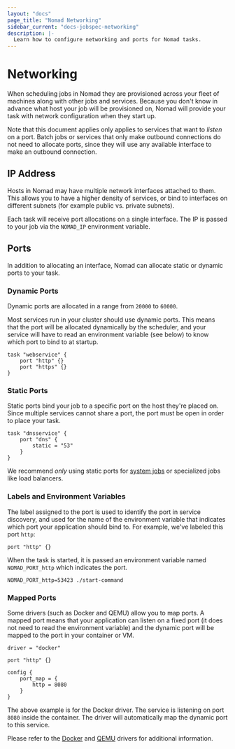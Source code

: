 ```yaml
---
layout: "docs"
page_title: "Nomad Networking"
sidebar_current: "docs-jobspec-networking"
description: |-
  Learn how to configure networking and ports for Nomad tasks.
---
```


# Networking

When scheduling jobs in Nomad they are provisioned across your fleet of
machines along with other jobs and services. Because you don't know in advance
what host your job will be provisioned on, Nomad will provide your task with
network configuration when they start up.

Note that this document applies only applies to services that want to _listen_
on a port. Batch jobs or services that only make outbound connections do not
need to allocate ports, since they will use any available interface to make an
outbound connection.

## IP Address

Hosts in Nomad may have multiple network interfaces attached to them. This
allows you to have a higher density of services, or bind to interfaces on
different subnets (for example public vs. private subnets).

Each task will receive port allocations on a single interface. The IP is passed
to your job via the `NOMAD_IP` environment variable.

## Ports

In addition to allocating an interface, Nomad can allocate static or dynamic
ports to your task.

### Dynamic Ports

Dynamic ports are allocated in a range from `20000` to `60000`.

Most services run in your cluster should use dynamic ports. This means that the
port will be allocated dynamically by the scheduler, and your service will have
to read an environment variable (see below) to know which port to bind to at
startup.

```
task "webservice" {
    port "http" {}
    port "https" {}
}
```

### Static Ports

Static ports bind your job to a specific port on the host they're placed on.
Since multiple services cannot share a port, the port must be open in order to
place your task.

```
task "dnsservice" {
    port "dns" {
        static = "53"
    }        
}
```

We recommend _only_ using static ports for [system
jobs](/docs/jobspec/schedulers.html) or specialized jobs like load balancers.

### Labels and Environment Variables

The label assigned to the port is used to identify the port in service
discovery, and used for the name of the environment variable that indicates
which port your application should bind to. For example, we've labeled this
port `http`:

```
port "http" {}
```

When the task is started, it is passed an environment variable named
`NOMAD_PORT_http` which indicates the port.

```
NOMAD_PORT_http=53423 ./start-command
```

### Mapped Ports

Some drivers (such as Docker and QEMU) allow you to map ports. A mapped port
means that your application can listen on a fixed port (it does not need to
read the environment variable) and the dynamic port will be mapped to the port
in your container or VM.

```
driver = "docker"

port "http" {}

config {
    port_map = {
        http = 8080
    }
}
```

The above example is for the Docker driver. The service is listening on port
`8080` inside the container. The driver will automatically map the dynamic port
to this service.

Please refer to the [Docker](/docs/drivers/docker.html) and [QEMU](/docs/drivers/qemu.html) drivers for additional information.